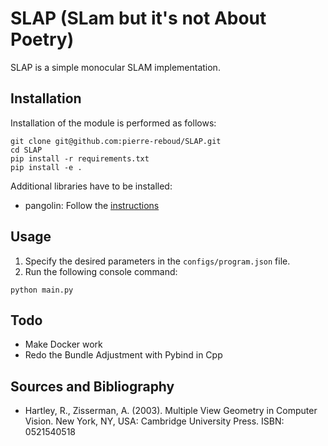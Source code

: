 # SLAP (SLam but it's not About Poetry)
SLAP is a simple monocular SLAM implementation.
## Installation
Installation of the module is performed as follows:
```console
git clone git@github.com:pierre-reboud/SLAP.git
cd SLAP
pip install -r requirements.txt
pip install -e .
```

Additional libraries have to be installed:
* pangolin: Follow the [instructions](https://github.com/uoip/pangolin)

## Usage
1. Specify the desired parameters in the ```configs/program.json``` file.
2. Run the following console command:
```console
python main.py
```

## Todo
* Make Docker work
* Redo the Bundle Adjustment with Pybind in Cpp

## Sources and Bibliography

* Hartley, R., Zisserman, A. (2003). Multiple View Geometry in Computer Vision. New York, NY, USA: Cambridge University Press. ISBN: 0521540518 